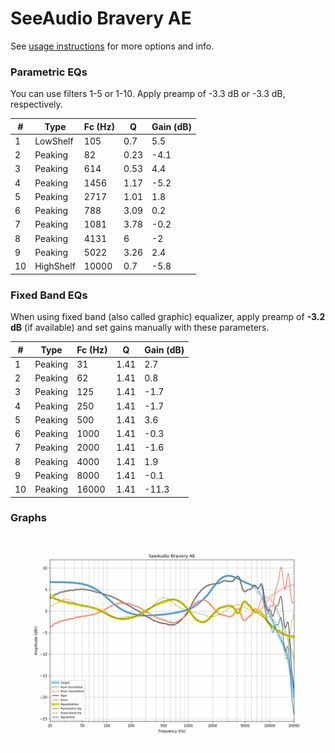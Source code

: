 # SeeAudio Bravery AE
See [usage instructions](https://github.com/jaakkopasanen/AutoEq#usage) for more options and info.

### Parametric EQs
You can use filters 1-5 or 1-10. Apply preamp of -3.3 dB or -3.3 dB, respectively.

|   # | Type      |   Fc (Hz) |    Q |   Gain (dB) |
|-----|-----------|-----------|------|-------------|
|   1 | LowShelf  |       105 | 0.7  |         5.5 |
|   2 | Peaking   |        82 | 0.23 |        -4.1 |
|   3 | Peaking   |       614 | 0.53 |         4.4 |
|   4 | Peaking   |      1456 | 1.17 |        -5.2 |
|   5 | Peaking   |      2717 | 1.01 |         1.8 |
|   6 | Peaking   |       788 | 3.09 |         0.2 |
|   7 | Peaking   |      1081 | 3.78 |        -0.2 |
|   8 | Peaking   |      4131 | 6    |        -2   |
|   9 | Peaking   |      5022 | 3.26 |         2.4 |
|  10 | HighShelf |     10000 | 0.7  |        -5.8 |

### Fixed Band EQs
When using fixed band (also called graphic) equalizer, apply preamp of **-3.2 dB** (if available) and set gains manually with these parameters.

|   # | Type    |   Fc (Hz) |    Q |   Gain (dB) |
|-----|---------|-----------|------|-------------|
|   1 | Peaking |        31 | 1.41 |         2.7 |
|   2 | Peaking |        62 | 1.41 |         0.8 |
|   3 | Peaking |       125 | 1.41 |        -1.7 |
|   4 | Peaking |       250 | 1.41 |        -1.7 |
|   5 | Peaking |       500 | 1.41 |         3.6 |
|   6 | Peaking |      1000 | 1.41 |        -0.3 |
|   7 | Peaking |      2000 | 1.41 |        -1.6 |
|   8 | Peaking |      4000 | 1.41 |         1.9 |
|   9 | Peaking |      8000 | 1.41 |        -0.1 |
|  10 | Peaking |     16000 | 1.41 |       -11.3 |

### Graphs
![](./SeeAudio%20Bravery%20AE.png)
